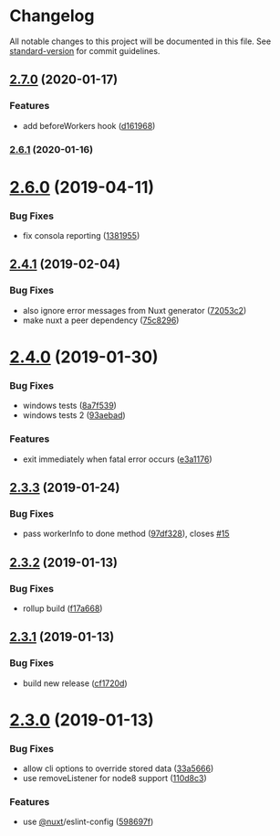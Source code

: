 # Changelog

All notable changes to this project will be documented in this file. See [standard-version](https://github.com/conventional-changelog/standard-version) for commit guidelines.

## [2.7.0](https://github.com/nuxt-community/nuxt-generate-cluster/compare/v2.6.1...v2.7.0) (2020-01-17)


### Features

* add beforeWorkers hook ([d161968](https://github.com/nuxt-community/nuxt-generate-cluster/commit/d1619689913af63ad0be3a1d90df423df3c022ea))

### [2.6.1](https://github.com/nuxt-community/nuxt-generate-cluster/compare/v2.6.0...v2.6.1) (2020-01-16)

# [2.6.0](https://github.com/nuxt-community/nuxt-generate-cluster/compare/v2.4.1...v2.6.0) (2019-04-11)


### Bug Fixes

* fix consola reporting ([1381955](https://github.com/nuxt-community/nuxt-generate-cluster/commit/1381955))



<a name="2.4.1"></a>
## [2.4.1](https://github.com/nuxt-community/nuxt-generate-cluster/compare/v2.4.0...v2.4.1) (2019-02-04)


### Bug Fixes

* also ignore error messages from Nuxt generator ([72053c2](https://github.com/nuxt-community/nuxt-generate-cluster/commit/72053c2))
* make nuxt a peer dependency ([75c8296](https://github.com/nuxt-community/nuxt-generate-cluster/commit/75c8296))



<a name="2.4.0"></a>
# [2.4.0](https://github.com/nuxt-community/nuxt-generate-cluster/compare/v2.3.3...v2.4.0) (2019-01-30)


### Bug Fixes

* windows tests ([8a7f539](https://github.com/nuxt-community/nuxt-generate-cluster/commit/8a7f539))
* windows tests 2 ([93aebad](https://github.com/nuxt-community/nuxt-generate-cluster/commit/93aebad))


### Features

* exit immediately when fatal error occurs ([e3a1176](https://github.com/nuxt-community/nuxt-generate-cluster/commit/e3a1176))



<a name="2.3.3"></a>
## [2.3.3](https://github.com/nuxt-community/nuxt-generate-cluster/compare/v2.3.2...v2.3.3) (2019-01-24)


### Bug Fixes

* pass workerInfo to done method ([97df328](https://github.com/nuxt-community/nuxt-generate-cluster/commit/97df328)), closes [#15](https://github.com/nuxt-community/nuxt-generate-cluster/issues/15)



<a name="2.3.2"></a>
## [2.3.2](https://github.com/nuxt-community/nuxt-generate-cluster/compare/v2.3.1...v2.3.2) (2019-01-13)


### Bug Fixes

* rollup build ([f17a668](https://github.com/nuxt-community/nuxt-generate-cluster/commit/f17a668))



<a name="2.3.1"></a>
## [2.3.1](https://github.com/nuxt-community/nuxt-generate-cluster/compare/v2.3.0...v2.3.1) (2019-01-13)


### Bug Fixes

* build new release ([cf1720d](https://github.com/nuxt-community/nuxt-generate-cluster/commit/cf1720d))



<a name="2.3.0"></a>
# [2.3.0](https://github.com/nuxt-community/nuxt-generate-cluster/compare/v2.0.2...v2.3.0) (2019-01-13)


### Bug Fixes

* allow cli options to override stored data ([33a5666](https://github.com/nuxt-community/nuxt-generate-cluster/commit/33a5666))
* use removeListener for node8 support ([110d8c3](https://github.com/nuxt-community/nuxt-generate-cluster/commit/110d8c3))


### Features

* use [@nuxt](https://github.com/nuxt)/eslint-config ([598697f](https://github.com/nuxt-community/nuxt-generate-cluster/commit/598697f))
